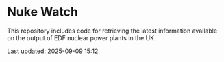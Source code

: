 # Nuke Watch

This repository includes code for retrieving the latest information available on the output of EDF nuclear power plants in the UK.

Last updated: 2025-09-09 15:12